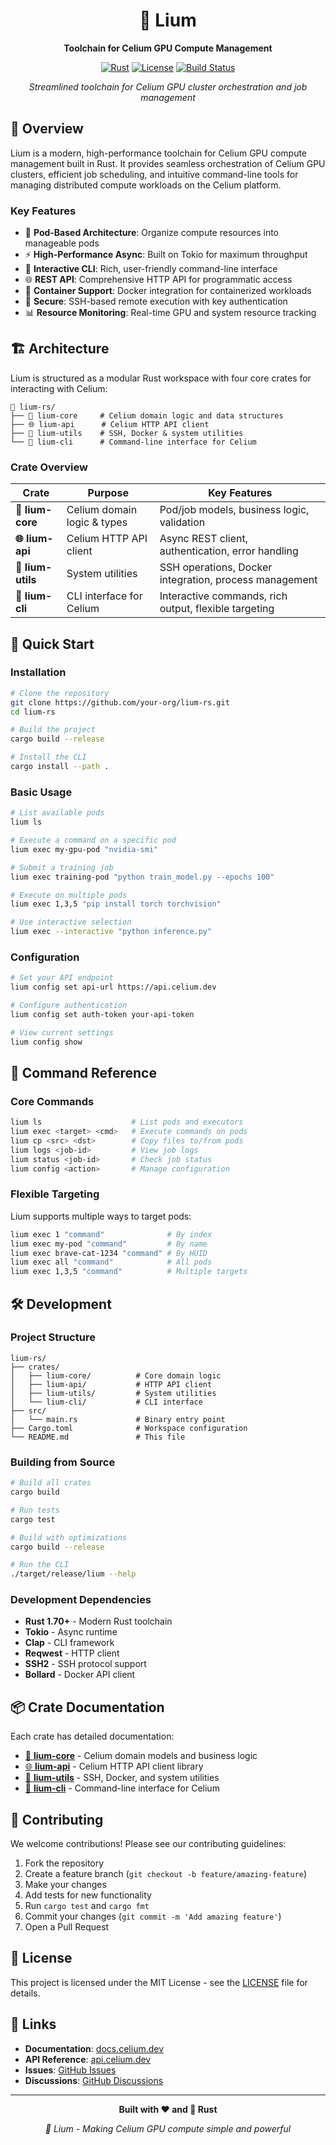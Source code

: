 <div align="center">

# 🍄 Lium

**Toolchain for Celium GPU Compute Management**

[![Rust](https://img.shields.io/badge/Rust-1.70+-orange.svg)](https://www.rust-lang.org/)
[![License](https://img.shields.io/badge/License-MIT-blue.svg)](LICENSE)
[![Build Status](https://img.shields.io/badge/Build-Passing-green.svg)]()

*Streamlined toolchain for Celium GPU cluster orchestration and job management*

</div>

## 🚀 Overview

Lium is a modern, high-performance toolchain for Celium GPU compute management built in Rust. It provides seamless orchestration of Celium GPU clusters, efficient job scheduling, and intuitive command-line tools for managing distributed compute workloads on the Celium platform.

### Key Features

- 🎯 **Pod-Based Architecture**: Organize compute resources into manageable pods
- ⚡ **High-Performance Async**: Built on Tokio for maximum throughput
- 🔧 **Interactive CLI**: Rich, user-friendly command-line interface
- 🌐 **REST API**: Comprehensive HTTP API for programmatic access
- 🐳 **Container Support**: Docker integration for containerized workloads  
- 🔐 **Secure**: SSH-based remote execution with key authentication
- 📊 **Resource Monitoring**: Real-time GPU and system resource tracking

## 🏗️ Architecture

Lium is structured as a modular Rust workspace with four core crates for interacting with Celium:

```
🍄 lium-rs/
├── 🧠 lium-core     # Celium domain logic and data structures
├── 🌐 lium-api      # Celium HTTP API client
├── 🔧 lium-utils    # SSH, Docker & system utilities  
└── 🎯 lium-cli      # Command-line interface for Celium

```

### Crate Overview

| Crate | Purpose | Key Features |
|-------|---------|--------------|
| **🧠 lium-core** | Celium domain logic & types | Pod/job models, business logic, validation |
| **🌐 lium-api** | Celium HTTP API client | Async REST client, authentication, error handling |
| **🔧 lium-utils** | System utilities | SSH operations, Docker integration, process management |
| **🎯 lium-cli** | CLI interface for Celium | Interactive commands, rich output, flexible targeting |

## 🚀 Quick Start

### Installation

```bash
# Clone the repository
git clone https://github.com/your-org/lium-rs.git
cd lium-rs

# Build the project
cargo build --release

# Install the CLI
cargo install --path .
```

### Basic Usage

```bash
# List available pods
lium ls

# Execute a command on a specific pod
lium exec my-gpu-pod "nvidia-smi"

# Submit a training job
lium exec training-pod "python train_model.py --epochs 100"

# Execute on multiple pods
lium exec 1,3,5 "pip install torch torchvision"

# Use interactive selection
lium exec --interactive "python inference.py"
```

### Configuration

```bash
# Set your API endpoint
lium config set api-url https://api.celium.dev

# Configure authentication
lium config set auth-token your-api-token

# View current settings
lium config show
```

## 🎯 Command Reference

### Core Commands

```bash
lium ls                    # List pods and executors
lium exec <target> <cmd>   # Execute commands on pods
lium cp <src> <dst>        # Copy files to/from pods  
lium logs <job-id>         # View job logs
lium status <job-id>       # Check job status
lium config <action>       # Manage configuration
```

### Flexible Targeting

Lium supports multiple ways to target pods:

```bash
lium exec 1 "command"              # By index
lium exec my-pod "command"         # By name  
lium exec brave-cat-1234 "command" # By HUID
lium exec all "command"            # All pods
lium exec 1,3,5 "command"          # Multiple targets
```

## 🛠️ Development

### Project Structure

```
lium-rs/
├── crates/
│   ├── lium-core/          # Core domain logic
│   ├── lium-api/           # HTTP API client
│   ├── lium-utils/         # System utilities
│   └── lium-cli/           # CLI interface
├── src/
│   └── main.rs             # Binary entry point
├── Cargo.toml              # Workspace configuration
└── README.md               # This file
```

### Building from Source

```bash
# Build all crates
cargo build

# Run tests
cargo test

# Build with optimizations  
cargo build --release

# Run the CLI
./target/release/lium --help
```

### Development Dependencies

- **Rust 1.70+** - Modern Rust toolchain
- **Tokio** - Async runtime
- **Clap** - CLI framework
- **Reqwest** - HTTP client
- **SSH2** - SSH protocol support
- **Bollard** - Docker API client

## 📦 Crate Documentation

Each crate has detailed documentation:

- [🧠 **lium-core**](crates/lium-core/README.md) - Celium domain models and business logic
- [🌐 **lium-api**](crates/lium-api/README.md) - Celium HTTP API client library  
- [🔧 **lium-utils**](crates/lium-utils/README.md) - SSH, Docker, and system utilities
- [🎯 **lium-cli**](crates/lium-cli/README.md) - Command-line interface for Celium

## 🤝 Contributing

We welcome contributions! Please see our contributing guidelines:

1. Fork the repository
2. Create a feature branch (`git checkout -b feature/amazing-feature`)
3. Make your changes
4. Add tests for new functionality
5. Run `cargo test` and `cargo fmt`
6. Commit your changes (`git commit -m 'Add amazing feature'`)
7. Open a Pull Request

## 📄 License

This project is licensed under the MIT License - see the [LICENSE](LICENSE) file for details.

## 🔗 Links

- **Documentation**: [docs.celium.dev](https://docs.celium.dev)
- **API Reference**: [api.celium.dev](https://api.celium.dev)
- **Issues**: [GitHub Issues](https://github.com/your-org/lium-rs/issues)
- **Discussions**: [GitHub Discussions](https://github.com/your-org/lium-rs/discussions)

---

<div align="center">

**Built with ❤️ and 🦀 Rust**

*🍄 Lium - Making Celium GPU compute simple and powerful*

</div> 